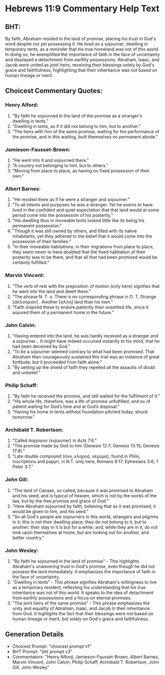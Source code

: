 # Hebrews 11:9 Commentary Help Text

## BHT:
By faith, Abraham resided in the land of promise, placing his trust in God's word despite not yet possessing it. He lived as a sojourner, dwelling in temporary tents, as a reminder that his true homeland was not of this world. In doing so, he exemplified the importance of faith in the face of uncertainty and displayed a detachment from earthly possessions. Abraham, Isaac, and Jacob were united as joint heirs, receiving their blessings solely by God's grace and faithfulness, highlighting that their inheritance was not based on human lineage or merit.

## Choicest Commentary Quotes:
### Henry Alford:
1. "By faith he sojourned in the land of the promise as a stranger's dwelling in tents." 
2. "Dwelling in tents, as if it did not belong to him, but to another." 
3. "The heirs with him of the same promise, waiting for the performance of the promise, and in this waiting, built themselves no permanent abode."

### Jamieson-Fausset-Brown:
1. "He went into it and sojourned there."
2. "A country not belonging to him, but to others."
3. "Moving from place to place, as having no fixed possession of their own."

### Albert Barnes:
1. "He resided there as if he were a stranger and sojourner."
2. "To all intents and purposes he was a stranger. Yet he seems to have lived in the confident and quiet expectation that that land would at some period come into the possession of his posterity."
3. "His dwelling thus in moveable tents looked little like its being his permanent possession."
4. "Though it was still owned by others, and filled with its native inhabitants, yet they adhered to the belief that it would come into the possession of their families."
5. "In their moveable habitations; in their migrations from place to place, they seem never to have doubted that the fixed habitation of their posterity was to be there, and that all that had been promised would be certainly fulfilled."

### Marvin Vincent:
1. "The verb of rest with the preposition of motion (only here) signifies that he went into the land and dwelt there." 
2. "The phrase N. T. o. There is no corresponding phrase in O. T. Strange [αλλοτριαν] . Another [αλλη] land than his own."
3. "Faith inspired these to endure patiently their unsettled life, since it assured them of a permanent home in the future."

### John Calvin:
1. "Having entered into the land, he was hardly received as a stranger and a sojourner... It might have indeed occurred instantly to his mind, that he had been deceived by God." 
2. "To be a sojourner seemed contrary to what had been promised. That Abraham then courageously sustained this trial was an instance of great fortitude; but it proceeded from faith alone." 
3. "By setting up the shield of faith they repelled all the assaults of doubt and unbelief."

### Philip Schaff:
1. "By faith he received the promise, and still waited for the fulfilment of it." 
2. "His whole life, therefore, was a life of promise unfulfilled, and so of patient waiting for God’s time and at God’s disposal." 
3. "Having his home in tents without foundation pitched today, struck tomorrow."

### Archibald T. Robertson:
1. "Called παροικον (sojourner) in Acts 7:6."
2. "The promise made by God to him (Genesis 12:7; Genesis 13:15; Genesis 17:8)."
3. "Late double compound (συν, κληροσ, νεμομα), found in Philo, inscriptions and papyri, in N.T. only here, Romans 8:17; Ephesians 3:6; 1 Peter 3:7."

### John Gill:
1. "The land of Canaan, so called, because it was promised to Abraham and his seed; and is typical of heaven, which is not by the works of the law, but by the free promise and grace of God."
2. "Here Abraham sojourned by faith, believing that as it was promised, it would be given to him, and his seed."
3. "So all God's people are sojourners in this world, strangers and pilgrims in it; this is not their dwelling place; they do not belong to it, but to another; their stay in it is but for a while; and, while they are in it, do not look upon themselves at home, but are looking out for another, and better country."

### John Wesley:
1. "By faith he sojourned in the land of promise" - This highlights Abraham's unwavering trust in God's promise, even though he did not possess the land immediately. It emphasizes the importance of faith in the face of uncertainty.
2. "Dwelling in tents" - This phrase signifies Abraham's willingness to live as a temporary resident, reflecting his understanding that his true inheritance was not of this world. It speaks to the idea of detachment from earthly possessions and a focus on eternal promises.
3. "The joint heirs of the same promise" - This phrase emphasizes the unity and equality of Abraham, Isaac, and Jacob in their inheritance from God. It highlights the fact that their blessings were not based on human lineage or merit, but solely on God's grace and faithfulness.


## Generation Details
- Choicest Prompt: "choicest prompt v1"
- BHT Prompt: "bht prompt v3"
- Commentators: "Henry Alford, Jamieson-Fausset-Brown, Albert Barnes, Marvin Vincent, John Calvin, Philip Schaff, Archibald T. Robertson, John Gill, John Wesley"
